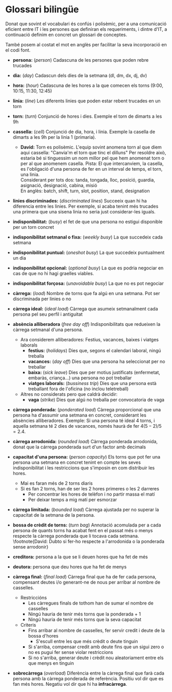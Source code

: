 # Glossari bilingüe

Donat que sovint el vocabulari és confús i polisèmic,
per a una comunicació eficient
entre IT i les persones que definiran els requeriments,
i dintre d'IT,
a continuació definim en concret un glossari de conceptes.

També posem al costat el mot en anglès per facilitar la seva
incorporació en el codi font.

- **persona:** (_person_) Cadascuna de les persones que poden rebre trucades
- **dia:** (_day_) Cadascun dels dies de la setmana (dl, dm, dx, dj, dv)
- **hora:** (_hour_) Cadascuna de les hores a la que comecen els torns (9:00, 10:15, 11:30, 12:45)
- **linia:** (_line_) Les diferents linies que poden estar rebent trucades en un torn
- **torn:** (_turn_) Conjunció de hores i dies. Exemple el torn de dimarts a les 9h
- **cassella:**
  (_cell_) Conjunció de dia, hora, i linia. Exemple la casella de dimarts a les 9h per la linia 1 (primaria).

    - **David:** Torn es polisèmic. L'equip sovint anomena torn al que diem aqui cassella: "Canvia'm el torn que tinc el dilluns"
        Per resoldre això, estaria bé si tinguessim un nom millor pel que hem anomenat torn o per al que anomenem casella.
        Pista: El que intercanviem, la casella, es l'obligació d'una persona de fer en un interval de temps, el torn, una linia.\
		Considerant per tots dos: tanda, tongada, lloc, posició, guardia, asignació, designació, cabina, misió\
		En anglès: batch, shift, turn, slot, position, stand, designation

- **linies discriminades:** (_discriminated lines_)
  Succeeix quan hi ha diferencia entre les linies.
  Per exemple, si acaba tenint més trucades una primera que una sisena linia no seria just considerar-les iguals.
- **indisponibilitat:** (_busy_) el fet de que una persona no estigui disponible per un torn concret
- **indisponibilitat setmanal o fixa:** (_weekly busy_) La que succedeix cada setmana
- **indisponibilitat puntual:** (_oneshot busy_) La que succedeix puntualment un dia
- **indisponibilitat opcional:** (_optional busy_) La que es podria negociar en cas de que no hi hagi graelles viables.
- **indisponibilitat forçosa:** (_unavoidable busy_) La que no es pot negociar
- **càrrega:** (_load_) Nombre de torns que fa algú en una setmana. Pot ser discriminada per linies o no
- **càrrega ideal:** (_ideal load_) Càrrega que asumeix setmanalment cada persona pel seu perfil i antiguitat
- **absència alliberadora** (_free day off_) Indisponibilitats que redueixen la càrrega setmanal d'una persona.
    - Ara considerem alliberadores: Festius, vacances, baixes i viatges laborals
        - **festius:** (_holidays_) Dies que, segons el calendari laboral, ningú treballa
        - **vacances:** (_day off_) Dies que una persona ha seleccionat per no treballar
        - **baixa:** (_sick leave_) Dies que per motius justificats (enfermetat, embaràs, criança...) una persona no pot treballar
        - **viatges laborals:** (_bussiness trip_) Dies que una persona està treballant fora de l'oficina (no inclou teletreball)
    - Altres no considerats pero que caldrà decidir:
        - **vaga** (_strike_) Dies que algú no treballa per convocatoria de vaga

- **càrrega ponderada:** (_ponderated load_) Càrrega proporcional que una persona ha d'assumir una setmana en concret, considerant les absències alliberadores.
    Exemple: Si una persona té ideal 4 torns, i aquella setmana té 2 dies de vacances, només haurà de fer $4 (5-2)/5= 2.4$.
- **càrrega arrodonida:** (_rounded load_) Càrrega ponderada arrodonida, donat que la cárrega ponderada surt d'un factor amb decimals
- **capacitat d'una persona:** (_person capacity_)
    Els torns que pot fer una persona una setmana en concret tenint en compte les seves indisponibilitat i les restriccions que s'imposin en com distribuir les hores.
    - Mai es faran més de 2 torns diaris
    - Si es fan 2 torns, han de ser les 2 hores primeres o les 2 darreres
        - Per concentrar les hores de telèfon i no partir massa el matí
        - Per deixar temps a mig matí per esmorzar

- **càrrega limitada:** (_bounded load_) Càrrega ajustada per no superar la capacitat de la setmana de la persona.
- **bossa de crèdit de torns:**
    (_turn bag_) Annotació acomulada per a cada persona
    de quants torns ha acabat fent en el passat més o menys respecte la càrrega ponderada que li tocava cada setmana.
    \footnote{David: Dubto si fer-ho respecte a l'arrodonida o la ponderada sense arrodonir}
- **creditora:** persona a la que se li deuen hores que ha fet de més
- **deutora:** persona que deu hores que ha fet de menys
- **càrrega final:** (_final load_)
    Càrrega final que ha de fer cada persona, compensant deutes i/o generant-ne de nous
    per arribar al nombre de casselles.
    - Restriccións
        - Les càrregues finals de tothom han de sumar el nombre de casselles
        - Ningú hauria de tenir més torns que la ponderada + 1
        - Ningú hauria de tenir més torns que la seva capacitat
    - Criteris
        - Fins arribar al nombre de casselles, fer servir credit i deute de la bossa d'hores
            - S'escull entre les que més crèdit o deute tinguin
        - Si s'arriba, compensar credit amb deute fins que un sigui zero o no es pugui fer sense violar restriccions
        - Si no s'arriba, generar deute i crèdit nou aleatoriament entre els que menys en tinguin

- **sobrecàrrega** (_overload_)
    Diferència entre la càrrega final que farà cada persona amb la càrrega ponderada de referència.
    Positiu vol dir que es fan més hores.
    Negatiu vol dir que hi ha **infracàrrega**.







